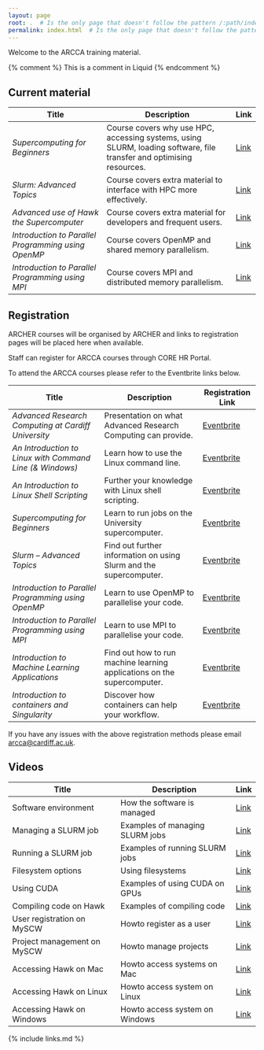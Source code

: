 ```yaml
---
layout: page
root: .  # Is the only page that doesn't follow the pattern /:path/index.html
permalink: index.html  # Is the only page that doesn't follow the pattern /:path/index.html
---
```


Welcome to the ARCCA training material.

<!-- this is an html comment -->

{% comment %} This is a comment in Liquid {% endcomment %}

## Current material

| Title | Description | Link |
|-------|-------------|------|
| *Supercomputing for Beginners* | Course covers why use HPC, accessing systems, using SLURM, loading software, file transfer and optimising resources. | [Link](hpc-intro) |
| *Slurm: Advanced Topics* | Course covers extra material to interface with HPC more effectively. | [Link](slurm_advanced_topics) |
| *Advanced use of Hawk the Supercomputer* | Course covers extra material for developers and frequent users. | [Link](hpc-advanced) |
| *Introduction to Parallel Programming using OpenMP* | Course covers OpenMP and shared memory parallelism. | [Link](Introduction-to-Parallel-Programming-using-OpenMP) |
| *Introduction to Parallel Programming using MPI* | Course covers MPI and distributed memory parallelism. | [Link](intro-mpi) |

## Registration

ARCHER courses will be organised by ARCHER and links to registration pages will be placed here when available.

Staff can register for ARCCA courses through CORE HR Portal.

To attend the ARCCA courses please refer to the Eventbrite links below.

| Title | Description | Registration Link |
|-------|-------------|-------------------|
| *Advanced Research Computing at Cardiff University* | Presentation on what Advanced Research Computing can provide. | [Eventbrite](https://www.eventbrite.co.uk/e/arc-advanced-research-computing-at-cardiff-university-tickets-123091029583) |
| *An Introduction to Linux with Command Line (& Windows)* | Learn how to use the Linux command line. | [Eventbrite](https://www.eventbrite.co.uk/e/arc-an-introduction-to-linux-with-command-line-windows-tickets-123094162955)
| *An Introduction to Linux Shell Scripting* | Further your knowledge with Linux shell scripting. | [Eventbrite](https://www.eventbrite.co.uk/e/arc-an-introduction-to-linux-shell-scripting-tickets-123095292333)
| *Supercomputing for Beginners* | Learn to run jobs on the University supercomputer. | [Eventbrite](https://www.eventbrite.co.uk/e/arc-supercomputing-for-beginners-tickets-123095839971) |
| *Slurm – Advanced Topics* | Find out further information on using Slurm and the supercomputer. | [Eventbrite](https://www.eventbrite.co.uk/e/arc-slurm-advanced-topics-tickets-123096409675) |
| *Introduction to Parallel Programming using OpenMP* | Learn to use OpenMP to parallelise your code. | [Eventbrite](https://www.eventbrite.co.uk/e/arc-introduction-to-parallel-programming-using-openmp-tickets-123096816893) |
| *Introduction to Parallel Programming using MPI* | Learn to use MPI to parallelise your code. | [Eventbrite](https://www.eventbrite.co.uk/e/arc-introduction-to-parallel-programming-using-mpi-tickets-123097234141)
| *Introduction to Machine Learning Applications* | Find out how to run machine learning applications on the supercomputer. | [Eventbrite](https://www.eventbrite.co.uk/e/arc-introduction-to-machine-learning-applications-tickets-123097438753) |
| *Introduction to containers and Singularity* | Discover how containers can help your workflow. | [Eventbrite](https://www.eventbrite.co.uk/e/arc-introduction-to-containers-and-singularity-tickets-123097753695)

If you have any issues with the above registration methods please email [arcca@cardiff.ac.uk](mailto:arcca@cardiff.ac.uk).

## Videos

| Title | Description | Link |
|-------|-------------|------|
| Software environment | How the software is managed | [Link](https://cardiff.cloud.panopto.eu/Panopto/Pages/Viewer.aspx?id=45101437-7896-4b0e-8b18-aab200de7cf8) |
| Managing a SLURM job | Examples of managing SLURM jobs | [Link](https://cardiff.cloud.panopto.eu/Panopto/Pages/Viewer.aspx?id=d39acfd0-99bb-4106-a92f-aab200de7d70) |
| Running a SLURM job | Examples of running SLURM jobs | [Link](https://cardiff.cloud.panopto.eu/Panopto/Pages/Viewer.aspx?id=b1e4c706-43b2-40f1-ae3d-aab200de7e28) |
| Filesystem options | Using filesystems | [Link](https://cardiff.cloud.panopto.eu/Panopto/Pages/Viewer.aspx?id=296bf28c-fd9e-4d8f-b5a9-aab200de7ea5) |
| Using CUDA | Examples of using CUDA on GPUs | [Link](https://cardiff.cloud.panopto.eu/Panopto/Pages/Viewer.aspx?id=d6df71cd-b71b-4b31-87d5-aab200de7f55) |
| Compiling code on Hawk | Examples of compiling code | [Link](https://cardiff.cloud.panopto.eu/Panopto/Pages/Viewer.aspx?id=449d769c-fc69-49cf-b795-aab200de7fe2) |
| User registration on MySCW | Howto register as a user | [Link](https://cardiff.cloud.panopto.eu/Panopto/Pages/Viewer.aspx?id=88d0d5d5-d80c-4fa4-956a-aab000cd4d28) |
| Project management on MySCW | Howto manage projects | [Link](https://cardiff.cloud.panopto.eu/Panopto/Pages/Viewer.aspx?id=22586477-e445-47c5-89f2-aab000cd4dd4) |
| Accessing Hawk on Mac | Howto access systems on Mac | [Link](https://cardiff.cloud.panopto.eu/Panopto/Pages/Viewer.aspx?id=227bf3fa-9334-4c72-90a0-aab000cd4e8a) |
| Accessing Hawk on Linux | Howto access system on Linux | [Link](https://cardiff.cloud.panopto.eu/Panopto/Pages/Viewer.aspx?id=1c5f795d-684f-4e43-8bd8-aab000cd4f05) |
| Accessing Hawk on Windows | Howto access system on Windows | [Link](https://cardiff.cloud.panopto.eu/Panopto/Pages/Viewer.aspx?id=6f42b278-cc56-404a-bcc4-aab000cd4fb2) |
 

{% include links.md %}
